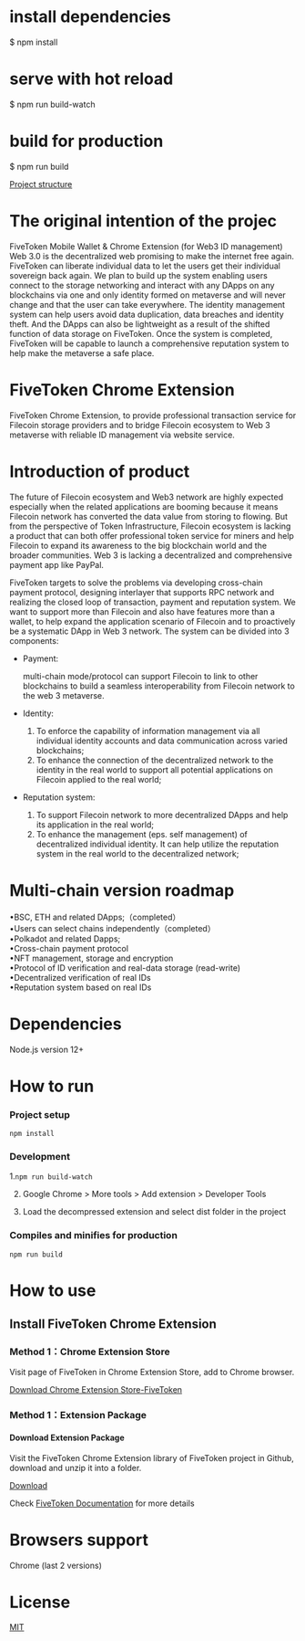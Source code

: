 # install dependencies
$ npm install

# serve with hot reload
$ npm run build-watch

# build for production
$ npm run build

[Project structure](https://github.com/FiveToken/FiveToken-Wallet-Chrome-Extension/blob/master/svn.md)

# The original intention of the projec

FiveToken Mobile Wallet & Chrome Extension (for Web3 ID management)
Web 3.0 is the decentralized web promising to make the internet free again. FiveToken can liberate individual data to let the users get their individual sovereign back again. We plan to build up the system enabling users connect to the storage networking and interact with any DApps on any blockchains via one and only identity formed on metaverse and will never change and that the user can take everywhere. The identity management system can help users avoid data duplication, data breaches and identity theft. And the DApps can also be lightweight as a result of the shifted function of data storage on FiveToken. Once the system is completed, FiveToken will be capable to launch a comprehensive reputation system to help make the metaverse a safe place. 

# FiveToken Chrome Extension
FiveToken Chrome Extension, to provide professional transaction service for Filecoin storage providers and to bridge Filecoin ecosystem to Web 3 metaverse with reliable ID management via website service.

# Introduction of  product

The future of Filecoin ecosystem and Web3 network are highly expected especially when the related applications are booming because it means Filecoin network has converted the data value from storing to flowing. But from the perspective of Token Infrastructure, Filecoin ecosystem is lacking a product that can both offer professional token service for miners and help Filecoin to expand its awareness to the big blockchain world and the broader communities. Web 3 is lacking a decentralized and comprehensive payment app like PayPal.

FiveToken targets to solve the problems via developing cross-chain payment protocol, designing interlayer that supports RPC network and realizing the closed loop of transaction, payment and reputation system. We want to support more than Filecoin and also have features more than a wallet, to help expand the application scenario of Filecoin and to proactively be a systematic DApp in Web 3 network. The system can be divided into 3 components:

- Payment: 

  multi-chain mode/protocol can support Filecoin to link to other blockchains to build a seamless interoperability from Filecoin network to the web 3 metaverse.

- Identity:

  1. To enforce the capability of information management via all individual identity accounts and data communication across varied blockchains;
  2. To enhance the connection of the decentralized network to the identity in the real world to support all potential applications on Filecoin applied to the real world;

- Reputation system:
  1. To support Filecoin network to more decentralized DApps and help its application in the real world;
  2. To enhance the management (eps. self management) of decentralized individual identity. It can help utilize the reputation system in the real world to the decentralized network;


# Multi-chain version roadmap

•BSC, ETH and related DApps;（completed）  
•Users can select chains independently（completed）  
•Polkadot and related Dapps;   
•Cross-chain payment protocol   
•NFT management, storage and encryption    
•Protocol of ID verification and real-data storage (read-write)    
•Decentralized verification of real IDs     
•Reputation system based on real IDs     

# Dependencies
Node.js version 12+

# How to run
### Project setup 

```npm install```

### Development

1.```npm run build-watch```

2. Google Chrome > More tools > Add extension > Developer Tools

3. Load the decompressed extension and select dist folder in the project

### Compiles and minifies for production
```npm run build```

# How to use
## Install FiveToken Chrome Extension

### Method 1：Chrome Extension Store

Visit page of FiveToken in Chrome Extension Store, add to Chrome browser.

[Download Chrome Extension Store-FiveToken](https://chrome.google.com/webstore/detail/fivetoken/mbffiajjodnaglhnplbgmhcbjfiimeol)

### Method 1：Extension Package

#### Download Extension Package

Visit the FiveToken Chrome Extension library of FiveToken project in Github, download and unzip it into a folder.

[Download](https://github.com/FiveToken/FiveToken-Wallet-Chrome-Extension/releases)

Check [FiveToken Documentation](https://docs.fivetoken.io/userguide/filecoinchrome.html#install-fivetoken-chrome-extension) for more details

# Browsers support
Chrome (last 2 versions)

# License
[MIT](https://github.com/FiveToken/FiveToken-Wallet-Chrome-Extension/blob/master/LICENSE)
